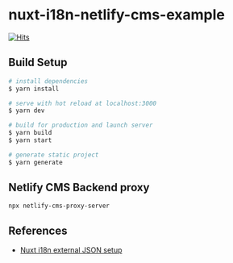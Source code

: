 # nuxt-i18n-netlify-cms-example

[![Hits](https://hits.seeyoufarm.com/api/count/incr/badge.svg?url=https%3A%2F%2Fgithub.com%2FMexsonFernandes%2Fnuxt-i18n-netlify-cms-example&count_bg=%2379C83D&title_bg=%23555555&icon=&icon_color=%23E7E7E7&title=hits&edge_flat=false)](https://hits.seeyoufarm.com)

## Build Setup

```bash
# install dependencies
$ yarn install

# serve with hot reload at localhost:3000
$ yarn dev

# build for production and launch server
$ yarn build
$ yarn start

# generate static project
$ yarn generate
```

## Netlify CMS Backend proxy

`
npx netlify-cms-proxy-server
`

## References

* [Nuxt i18n external JSON setup](https://phrase.com/blog/posts/nuxt-js-tutorial-i18n/#External_JSON_or_JS_Files)
